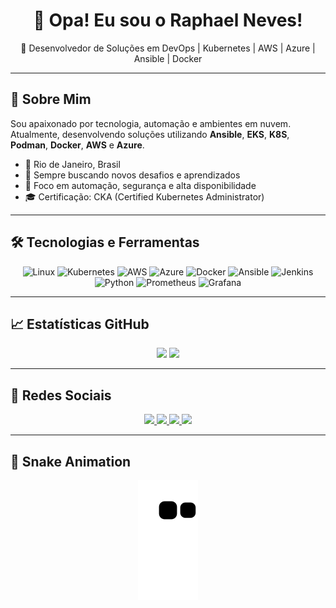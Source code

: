 <h1 align="center">👋 Opa! Eu sou o Raphael Neves!</h1>

<p align="center">
  🚀 Desenvolvedor de Soluções em DevOps | Kubernetes | AWS | Azure | Ansible | Docker
</p>

---

## 🚀 Sobre Mim
Sou apaixonado por tecnologia, automação e ambientes em nuvem. Atualmente, desenvolvendo soluções utilizando **Ansible**, **EKS**, **K8S**, **Podman**, **Docker**, **AWS** e **Azure**.

- 📍 Rio de Janeiro, Brasil
- 🧠 Sempre buscando novos desafios e aprendizados
- 🎯 Foco em automação, segurança e alta disponibilidade
- 🎓 Certificação: CKA (Certified Kubernetes Administrator)

---

## 🛠️ Tecnologias e Ferramentas

<div align="center">
  <img src="https://cdn.jsdelivr.net/gh/devicons/devicon/icons/linux/linux-original.svg" alt="Linux" width="40" height="40"/>
  <img src="https://cdn.jsdelivr.net/gh/devicons/devicon/icons/kubernetes/kubernetes-plain.svg" alt="Kubernetes" width="40" height="40"/>
  <img src="https://upload.wikimedia.org/wikipedia/commons/9/93/Amazon_Web_Services_Logo.svg" alt="AWS" width="40" height="40"/>
  <img src="https://cdn.jsdelivr.net/gh/devicons/devicon/icons/azure/azure-original.svg" alt="Azure" width="40" height="40"/>
  <img src="https://cdn.jsdelivr.net/gh/devicons/devicon/icons/docker/docker-original.svg" alt="Docker" width="40" height="40"/>
  <img src="https://cdn.jsdelivr.net/gh/devicons/devicon/icons/ansible/ansible-original.svg" alt="Ansible" width="40" height="40"/>
  <img src="https://cdn.jsdelivr.net/gh/devicons/devicon/icons/jenkins/jenkins-original.svg" alt="Jenkins" width="40" height="40"/>
  <img src="https://cdn.jsdelivr.net/gh/devicons/devicon/icons/python/python-original.svg" alt="Python" width="40" height="40"/>
  <img src="https://cdn.jsdelivr.net/gh/devicons/devicon/icons/prometheus/prometheus-original.svg" alt="Prometheus" width="40" height="40"/>
  <img src="https://cdn.jsdelivr.net/gh/devicons/devicon/icons/grafana/grafana-original.svg" alt="Grafana" width="40" height="40"/>
</div>

---

## 📈 Estatísticas GitHub

<div align="center">
  <img height="180em" src="https://github-readme-stats.vercel.app/api?username=raphaelgdn&show_icons=true&theme=radical&include_all_commits=true&count_private=true"/>
  <img height="180em" src="https://github-readme-stats.vercel.app/api/top-langs/?username=raphaelgdn&layout=compact&langs_count=10&theme=radical"/>
</div>

---

## 🔗 Redes Sociais

<div align="center">
  <a href="https://www.youtube.com/channel/UCRf4TkmqCkrn0leJ7fH5Yug" target="_blank">
    <img src="https://img.shields.io/badge/YouTube-FF0000?style=for-the-badge&logo=youtube&logoColor=white"/>
  </a>
  <a href="https://www.instagram.com/raphaelgdn" target="_blank">
    <img src="https://img.shields.io/badge/Instagram-E4405F?style=for-the-badge&logo=instagram&logoColor=white"/>
  </a>
  <a href="mailto:raphaneves.slack@gmail.com" target="_blank">
    <img src="https://img.shields.io/badge/Gmail-D14836?style=for-the-badge&logo=gmail&logoColor=white"/>
  </a>
  <a href="https://www.linkedin.com/in/raphaelgdn/" target="_blank">
    <img src="https://img.shields.io/badge/LinkedIn-0A66C2?style=for-the-badge&logo=linkedin&logoColor=white"/>
  </a>
</div>

---

## 🐍 Snake Animation
<div align="center">
  <img src="https://raw.githubusercontent.com/raphaelgdn/raphaelgdn/output/github-contribution-grid-snake.svg" alt="snake" />
</div>
